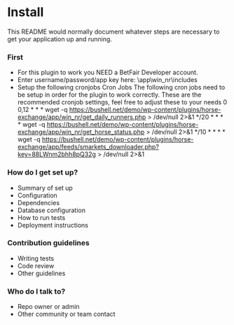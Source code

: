 # Install #

This README would normally document whatever steps are necessary to get your application up and running.

### First ###

* For this plugin to work you NEED a BetFair Developer account.
* Enter username/password/app key here: \app\win_nr\includes
* Setup the following cronjobs
Cron Jobs
The following cron jobs need to be setup in order for the plugin to work correctly. These are the recommended cronjob settings, feel free to adjust these to your needs 0 0,12 * * * wget -q https://bushell.net/demo/wp-content/plugins/horse-exchange/app/win_nr/get_daily_runners.php > /dev/null 2>&1 */20 * * * * wget -q https://bushell.net/demo/wp-content/plugins/horse-exchange/app/win_nr/get_horse_status.php > /dev/null 2>&1 */10 * * * * wget -q https://bushell.net/demo/wp-content/plugins/horse-exchange/app/feeds/smarkets_downloader.php?key=88LWnm2bhh8pQ32g > /dev/null 2>&1

### How do I get set up? ###

* Summary of set up
* Configuration
* Dependencies
* Database configuration
* How to run tests
* Deployment instructions

### Contribution guidelines ###

* Writing tests
* Code review
* Other guidelines

### Who do I talk to? ###

* Repo owner or admin
* Other community or team contact
